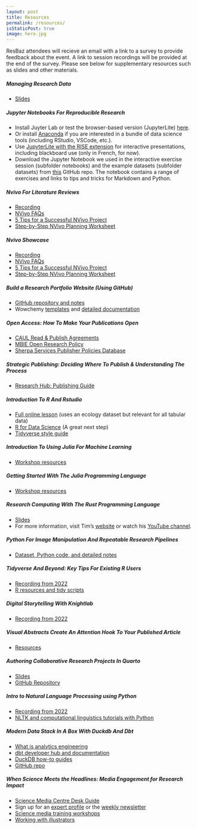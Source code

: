 ```yaml
---
layout: post
title: Resources
permalink: /resources/
isStaticPost: true
image: hero.jpg
---
```

ResBaz attendees will recieve an email with a link to a survey to provide feedback about the event. A link to session recordings will be provided at the end of the survey. Please see below for supplementary resources such as slides and other materials.

##### **Managing Research Data**
- [Slides](http://tiny.cc/RDM-workshop)

##### **Jupyter Notebooks For Reproducible Research**
- Install Juyter Lab or test the browser-based version (JupyterLite) [here](https://jupyter.org). 
- Or install [Anaconda](https://www.anaconda.com) if you are interested in a bundle of data science tools (including RStudio, VSCode, etc.).
- Use [JupyterLite with the RISE extension](https://notebook.basthon.fr) for interactive presentations, including blackboard use (only in French, for now).
- Download the Jupyter Notebook we used in the interactive exercise session (subfolder notebooks) and the example datasets (subfolder datasets) from [this](https://github.com/Konstantinna/ResBaz2023) GitHub repo. The notebook contains a range of exercises and links to tips and tricks for Markdown and Python.

##### **Nvivo For Literature Reviews**
- [Recording](https://www.youtube.com/watch?v=hHOXI90AXmk)
- [NVivo FAQs](https://cdn.academic-consulting.co.nz/nvivo-faqs.pdf)
- [5 Tips for a Successful NVivo Project](https://academic-consulting.ac-page.com/5-nvivo-tips)
- [Step-by-Step NVivo Planning Worksheet](https://academic-consulting.ac-page.com/nvivo-planning-worksheet)

##### **Nvivo Showcase**
- [Recording](https://www.youtube.com/watch?v=8mZQL_42pDU)
- [NVivo FAQs](https://cdn.academic-consulting.co.nz/nvivo-faqs.pdf)
- [5 Tips for a Successful NVivo Project](https://academic-consulting.ac-page.com/5-nvivo-tips)
- [Step-by-Step NVivo Planning Worksheet](https://academic-consulting.ac-page.com/nvivo-planning-worksheet)

##### **Build a Research Portfolio Website (Using GitHub)**
- [GitHub repository and notes](https://github.com/matty-plumski/MattsResbazSite2023)
- Wowchemy [templates](https://wowchemy.com/templates) and [detailed documentation](https://wowchemy.com/docs)

<!-- ##### **Research Data Collection & Surveys With Redcap - An Overview**  -->
<!-- - [Slides](https://docs.google.com/presentation/d/1covC6fVID1fSjXRu60fiXJ8dI5IPNQkG/edit?usp=sharing&ouid=109225348339496613720&rtpof=true&sd=true) -->

##### **Open Access: How To Make Your Publications Open**
<!-- - [Slides](https://drive.google.com/file/d/1h7d0wzRQz1-V9ViQshVT2pP1PLmCEOpE/view?usp=sharing) -->
- [CAUL Read & Publish Agreements](https://caul.libguides.com/read-and-publish)
- [MBIE Open Research Policy](https://www.mbie.govt.nz/science-and-technology/science-and-innovation/agencies-policies-and-budget-initiatives/open-research-policy/)
- [Sherpa Services Publisher Policies Database](https://beta.sherpa.ac.uk/)

##### **Strategic Publishing: Deciding Where To Publish & Understanding The Process**
<!-- - [Slides](https://docs.google.com/presentation/d/1N8SvyUvB3Hw7JVEmLxGl-buKulPOijnL/edit?usp=sharing&ouid=109225348339496613720&rtpof=true&sd=true) -->
- [Research Hub: Publishing Guide](https://research-hub.auckland.ac.nz/subhub/publishing-guide)

<!-- ##### **Using Researcher Profiles & Linkedin To Promote You And Your Research** -->
<!-- - [Slides](https://docs.google.com/presentation/d/1fTm2ekdcvCcsJCOvtRMQNN0GqzYynbDH/edit?usp=sharing&ouid=109225348339496613720&rtpof=true&sd=true) -->

<!-- ##### **Design 101: Presentations, Posters, And Powerpoints For Researchers** -->
<!-- - [Slides](https://docs.google.com/presentation/d/1nEdIvBlLsC4KUMMWdO0gddS22kU9ZVBo/edit?usp=sharing&ouid=109225348339496613720&rtpof=true&sd=true) -->

<!-- ##### **Managing References With Zotero** -->
<!-- - [Slides](https://docs.google.com/presentation/d/1bEtpWJwJR4PqV6t8jOZtRHYFVab8JAHW/edit?usp=sharing&ouid=109225348339496613720&rtpof=true&sd=true) -->

##### **Introduction To R And Rstudio**
- [Full online lesson](https://datacarpentry.org/R-ecology-lesson/) (uses an ecology dataset but relevant for all tabular data)
- [R for Data Science](https://r4ds.had.co.nz/) (A great next step)
- [Tidyverse style guide](https://style.tidyverse.org/)

<!-- ##### **Introduction To The Command Line** -->
<!-- - [Slides](https://drive.google.com/file/d/1q3ragZDj0fjckQM38v4BYC2okwldnqkk/view?usp=sharing) -->

<!-- ##### **Using the Command Line to Find, Replace, and Manipulate Data** -->
<!-- - [Slides](https://drive.google.com/file/d/1rrloqa-kbyozF8LBF3e1IiDGrcygkITk/view?usp=sharing) -->

<!-- ##### **What Is The Julia Programming Language And Is It Right For Me?** -->
<!-- - [Slides](https://drive.google.com/file/d/18bjGZCRFoWIg1kss3kD1yTWuLKPKgAc6/view?usp=sharing) -->

##### **Introduction To Using Julia For Machine Learning**
<!-- - [Slides](https://drive.google.com/file/d/1ANOvGtUI3VwqolGnO--qGQTH6SbEY9jp/view?usp=sharing) -->
- [Workshop resources](https://github.com/ablaom/HelloJulia.jl/wiki/Preparing-for-your-ResBaz-2023-Julia-workshop)

##### **Getting Started With The Julia Programming Language**
- [Workshop resources](https://github.com/ablaom/HelloJulia.jl/wiki/Preparing-for-your-ResBaz-2023-Julia-workshop)

##### **Research Computing With The Rust Programming Language**
- [Slides](https://docs.google.com/presentation/d/e/2PACX-1vRQG0KSqCk5BNujh3j0BVhzmrmEgDh_oKy8PwNc7jfNklR47IAv_dobuTH6ntOZy6mKCrASvXaGawMS/pub?start=false&loop=false#slide=id.g24d30605975_0_20)
- For more information, visit Tim’s [website](https://www.rustinaction.com) or watch his [YouTube channel](https://www.youtube.com/c/timclicks).

##### **Python For Image Manipulation And Repeatable Research Pipelines**
- [Dataset, Python code, and detailed notes](https://github.com/eResearchSandpit/python-image-manipulation-session)

<!-- ##### **What Is NeSI? New Zealand’S National High Performance Computers** -->
<!-- - [Slides](https://docs.google.com/presentation/d/1zZJM4gbL5M_Hf_ZksuxeoL1WHjHBAEvg/edit?usp=sharing&ouid=109225348339496613720&rtpof=true&sd=true) -->

<!-- ##### **Keeping Your Spreadsheets Tidy** -->
<!-- - [Slides](https://docs.google.com/presentation/d/1wDsoRx4YKK6keRBaQOeZk2lxG6t9i4g9/edit?usp=sharing&ouid=109225348339496613720&rtpof=true&sd=true) -->

<!-- ##### **Research Compute - An Overview Of Options At The University Of Auckland** -->
<!-- - [Slides](https://drive.google.com/file/d/1Ihk7mqRbcN6T_lRdU1FmDtMCs6Od-4kj/view?usp=sharing) -->

##### **Tidyverse And Beyond: Key Tips For Existing R Users**
- [Recording from 2022](https://www.youtube.com/watch?v=Vuw0G8RD7PY&list=PLx6WzpVrFFhGD2vMOayaj7ylHeKhsO4IO&index=37)
- [R resources and tidy scripts](https://github.com/YouSayData/YSD_Overview_tidyverse)

<!-- ##### **How To Plan Your Research For Real World Impact** -->
<!-- - [Slides](https://drive.google.com/file/d/1O-4S89ekspbhdaesLXhmjtEtqA9DhAlV/view?usp=sharing) -->

##### **Digital Storytelling With Knightlab**
- [Recording from 2022](https://www.youtube.com/watch?v=YpZ6PdaKv74&list=PLx6WzpVrFFhGD2vMOayaj7ylHeKhsO4IO&index=36&t=9s)

##### **Visual Abstracts Create An Attention Hook To Your Published Article**
- [Resources](https://acrobat.adobe.com/link/track?uri=urn:aaid:scds:US:fbec7bab-b69d-3670-90e8-436ae9954bba)

##### **Authoring Collaborative Research Projects In Quarto**
- [Slides](https://quinnasena.github.io/resbaz2022/slides/slide_deck.html#/title-slide) 
- [GitHub Repository](https://github.com/QuinnAsena/resbaz2022)

##### **Intro to Natural Language Processing using Python**
- [Recording from 2022](https://www.youtube.com/watch?v=CtNNd2FOLCo&list=PLx6WzpVrFFhGD2vMOayaj7ylHeKhsO4IO&index=21)
- [NLTK and computational linguistics tutorials with Python](https://github.com/scskalicky/SNAP-CL)

<!-- ##### **Introduction to Python** -->
<!-- - [Slides](https://drive.google.com/file/d/1MOZGWgZ964U--QT-xNiHMMTb0b5b11mS/view?usp=sharing) -->

<!-- ##### **Researcher Skills And Career Planning For Academia And Beyond** -->
<!-- - [Slides](https://docs.google.com/presentation/d/1yU8uuGe-mrysqkcqDELK7IXYl9vP0A_C/edit?usp=sharing&ouid=109225348339496613720&rtpof=true&sd=true) -->

<!-- ##### **Chat GPT and AI tools: Their Impact on Research** -->
<!-- - [Slides](https://drive.google.com/file/d/191BSgVmkC8qswZ4WFu8X28JojWcNuPZe/view?usp=sharing) -->

##### **Modern Data Stack In A Box With Duckdb And Dbt**
- [What is analytics engineering](https://www.getdbt.com/what-is-analytics-engineering) 
- [dbt developer hub and documentation](https://docs.getdbt.com)
- [DuckDB how-to guides](https://duckdb.org/docs/guides/index) 
- [GitHub repo](https://github.com/duckdb/duckdb) 

<!-- ##### **Cybersecurity for Researchers - Would Your Research Survive a Cyberattack?** -->
<!-- - [Slides](https://docs.google.com/presentation/d/1C5ir9JIoYmoV69p2iwugCrTBgtnt1VQ9/edit?usp=sharing&ouid=109225348339496613720&rtpof=true&sd=true) -->

<!-- ##### **7 Strategies to Help Keep Your Research Safe** -->
<!-- - [Slides](https://docs.google.com/presentation/d/1IN9_gJCau1H-ZoEE6iPQM3-n5hzVqJzq/edit?usp=sharing&ouid=109225348339496613720&rtpof=true&sd=true) -->

##### **When Science Meets the Headlines: Media Engagement for Research Impact**
- [Science Media Centre Desk Guide](https://www.sciencemediacentre.co.nz/wp-content/upload/2021/05/2020-green-guide-web.pdf)
- Sign up for an [expert profile](https://www.scimex.org/builders/expert) or the [weekly newsletter](https://www.sciencemediacentre.co.nz/sign-up-to-deadline/)
- [Science media training workshops](https://www.sciencemediacentre.co.nz/savvy/)
- [Working with illustrators](https://www.sciencemediacentre.co.nz/drawing-science/)


